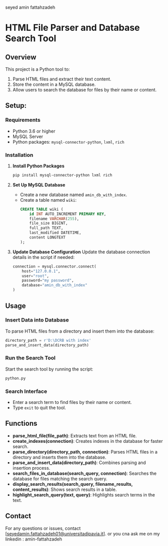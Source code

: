 seyed amin fattahzadeh 
# HTML File Parser and Database Search Tool

## Overview

This project is a Python tool to:
1. Parse HTML files and extract their text content.
2. Store the content in a MySQL database.
3. Allow users to search the database for files by their name or content.

## Setup:

### Requirements

- Python 3.6 or higher
- MySQL Server
- Python packages: `mysql-connector-python`, `lxml`, `rich`

### Installation

1. **Install Python Packages**
   ```bash
   pip install mysql-connector-python lxml rich
   ```

2. **Set Up MySQL Database**
   - Create a new database named `amin_db_with_index`.
   - Create a table named `wiki`:
     ```sql
     CREATE TABLE wiki (
         id INT AUTO_INCREMENT PRIMARY KEY,
         filename VARCHAR(255),
         file_size BIGINT,
         full_path TEXT,
         last_modified DATETIME,
         content LONGTEXT
     );
     ```

3. **Update Database Configuration**
   Update the database connection details in the script if needed:
   ```python
   connection = mysql.connector.connect(
       host="127.0.0.1",
       user="root",
       password="my password",
       database="amin_db_with_index"
   )
   ```

## Usage

### Insert Data into Database

To parse HTML files from a directory and insert them into the database:
```python
directory_path = r'D:\DCRB with index'
parse_and_insert_data(directory_path)
```

### Run the Search Tool

Start the search tool by running the script:
```bash
python.py
```

### Search Interface

- Enter a search term to find files by their name or content.
- Type `exit` to quit the tool.

## Functions

- **parse_html_file(file_path)**: Extracts text from an HTML file.
- **create_indexes(connection)**: Creates indexes in the database for faster search.
- **parse_directory(directory_path, connection)**: Parses HTML files in a directory and inserts them into the database.
- **parse_and_insert_data(directory_path)**: Combines parsing and insertion process.
- **search_files_in_database(search_query, connection)**: Searches the database for files matching the search query.
- **display_search_results(search_query, filename_results, content_results)**: Shows search results in a table.
- **highlight_search_query(text, query)**: Highlights search terms in the text.


## Contact

For any questions or issues, contact [seyedamin.fattahzadeh01@universitadipavia.it].
or you cna ask me on my linkedin : amin-fattahzadeh
